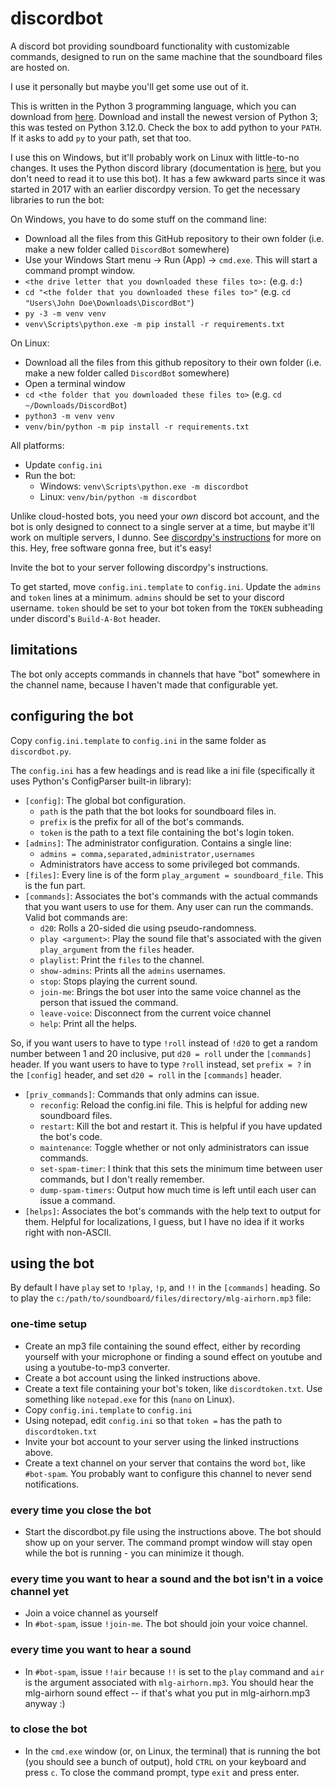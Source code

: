 # discordbot
A discord bot providing soundboard functionality with customizable commands, designed to run on the same machine that the soundboard files are hosted on.

I use it personally but maybe you'll get some use out of it.

This is written in the Python 3 programming language, which you can download from [here](https://python.org). Download and install the newest version of Python 3; this was tested on Python 3.12.0. Check the box to add python to your `PATH`. If it asks to add `py` to your path, set that too.

I use this on Windows, but it'll probably work on Linux with little-to-no changes. It uses the Python discord library (documentation is [here](https://discordpy.readthedocs.io/), but you don't need to read it to use this bot). It has a few awkward parts since it was started in 2017 with an earlier discordpy version. To get the necessary libraries to run the bot:

On Windows, you have to do some stuff on the command line:
* Download all the files from this GitHub repository to their own folder (i.e. make a new folder called `DiscordBot` somewhere)
* Use your Windows Start menu -> Run (App) -> `cmd.exe`. This will start a command prompt window.
* `<the drive letter that you downloaded these files to>:` (e.g. `d:`)
* `cd "<the folder that you downloaded these files to>"` (e.g. `cd "Users\John Doe\Downloads\DiscordBot"`)
* `py -3 -m venv venv`
* `venv\Scripts\python.exe -m pip install -r requirements.txt`

On Linux:
* Download all the files from this github repository to their own folder (i.e. make a new folder called `DiscordBot` somewhere)
* Open a terminal window
* `cd <the folder that you downloaded these files to>` (e.g. `cd ~/Downloads/DiscordBot`)
* `python3 -m venv venv`
* `venv/bin/python -m pip install -r requirements.txt`

All platforms:
* Update `config.ini`
* Run the bot:
  * Windows: `venv\Scripts\python.exe -m discordbot`
  * Linux: `venv/bin/python -m discordbot`

Unlike cloud-hosted bots, you need your _own_ discord bot account, and the bot is only designed to connect to a single server at a time, but maybe it'll work on multiple servers, I dunno. See [discordpy's instructions](https://discordpy.readthedocs.io/en/stable/discord.html#discord-intro) for more on this. Hey, free software gonna free, but it's easy!

Invite the bot to your server following discordpy's instructions.

To get started, move `config.ini.template` to `config.ini`. Update the `admins` and `token` lines at a minimum. `admins` should be set to your discord username. `token` should be set to your bot token from the `TOKEN` subheading under discord's `Build-A-Bot` header.

## limitations

The bot only accepts commands in channels that have "bot" somewhere in the channel name, because I haven't made that configurable yet.

## configuring the bot

Copy `config.ini.template` to `config.ini` in the same folder as `discordbot.py`.

The `config.ini` has a few headings and is read like a ini file (specifically it uses Python's ConfigParser built-in library):
* `[config]`: The global bot configuration.
  * `path` is the path that the bot looks for soundboard files in.
  * `prefix` is the prefix for all of the bot's commands.
  * `token` is the path to a text file containing the bot's login token.
* `[admins]`: The administrator configuration. Contains a single line:
  * `admins = comma,separated,administrator,usernames`
  * Administrators have access to some privileged bot commands.
* `[files]`: Every line is of the form `play_argument = soundboard_file`. This is the fun part.
* `[commands]`: Associates the bot's commands with the actual commands that you want users to use for them. Any user can run the commands. Valid bot commands are:
  * `d20`: Rolls a 20-sided die using pseudo-randomness.
  * `play <argument>`: Play the sound file that's associated with the given `play_argument` from the `files` header.
  * `playlist`: Print the `files` to the channel.
  * `show-admins`: Prints all the `admins` usernames.
  * `stop`: Stops playing the current sound.
  * `join-me`: Brings the bot user into the same voice channel as the person that issued the command.
  * `leave-voice`: Disconnect from the current voice channel
  * `help`: Print all the helps.

So, if you want users to have to type `!roll` instead of `!d20` to get a random number between 1 and 20 inclusive, put `d20 = roll` under the `[commands]` header. If you want users to have to type `?roll` instead, set `prefix = ?` in the `[config]` header, and set `d20 = roll` in the `[commands]` header.

* `[priv_commands]`: Commands that only admins can issue.
  * `reconfig`: Reload the config.ini file. This is helpful for adding new soundboard files.
  * `restart`: Kill the bot and restart it. This is helpful if you have updated the bot's code.
  * `maintenance`: Toggle whether or not only administrators can issue commands.
  * `set-spam-timer`: I think that this sets the minimum time between user commands, but I don't really remember.
  * `dump-spam-timers`: Output how much time is left until each user can issue a command.
* `[helps]`: Associates the bot's commands with the help text to output for them. Helpful for localizations, I guess, but I have no idea if it works right with non-ASCII.

## using the bot

By default I have `play` set to `!play`, `!p`, and `!!` in the `[commands]` heading. So to play the `c:/path/to/soundboard/files/directory/mlg-airhorn.mp3` file:

### one-time setup
* Create an mp3 file containing the sound effect, either by recording yourself with your microphone or finding a sound effect on youtube and using a youtube-to-mp3 converter.
* Create a bot account using the linked instructions above.
* Create a text file containing your bot's token, like `discordtoken.txt`. Use something like `notepad.exe` for this (`nano` on Linux).
* Copy `config.ini.template` to `config.ini`
* Using notepad, edit `config.ini` so that `token =` has the path to `discordtoken.txt`
* Invite your bot account to your server using the linked instructions above.
* Create a text channel on your server that contains the word `bot`, like `#bot-spam`. You probably want to configure this channel to never send notifications.

### every time you close the bot
* Start the discordbot.py file using the instructions above. The bot should show up on your server. The command prompt window will stay open while the bot is running - you can minimize it though.

### every time you want to hear a sound and the bot isn't in a voice channel yet
* Join a voice channel as yourself
* In `#bot-spam`, issue `!join-me`. The bot should join your voice channel.

### every time you want to hear a sound
* In `#bot-spam`, issue `!!air` because `!!` is set to the `play` command and `air` is the argument associated with `mlg-airhorn.mp3`. You should hear the mlg-airhorn sound effect -- if that's what you put in mlg-airhorn.mp3 anyway :)

### to close the bot
* In the `cmd.exe` window (or, on Linux, the terminal) that is running the bot (you should see a bunch of output), hold `CTRL` on your keyboard and press `c`. To close the command prompt, type `exit` and press enter.